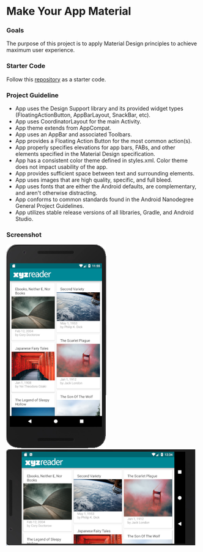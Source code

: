 # Make Your App Material

### Goals
The purpose of this project is to apply Material Design principles to achieve maximum user experience.

### Starter Code
Follow this [repository](https://github.com/udacity/xyz-reader-starter-code) as a starter code.

### Project Guideline
- App uses the Design Support library and its provided widget types (FloatingActionButton, AppBarLayout, SnackBar, etc).
- App uses CoordinatorLayout for the main Activity.
- App theme extends from AppCompat.
- App uses an AppBar and associated Toolbars.
- App provides a Floating Action Button for the most common action(s).
- App properly specifies elevations for app bars, FABs, and other elements specified in the Material Design specification.
- App has a consistent color theme defined in styles.xml. Color theme does not impact usability of the app.
- App provides sufficient space between text and surrounding elements.
- App uses images that are high quality, specific, and full bleed.
- App uses fonts that are either the Android defaults, are complementary, and aren't otherwise distracting.
- App conforms to common standards found in the Android Nanodegree General Project Guidelines.
- App utilizes stable release versions of all libraries, Gradle, and Android Studio.

### Screenshot
![Images1](images/images1.png)
![Images2](images/images2.png)

